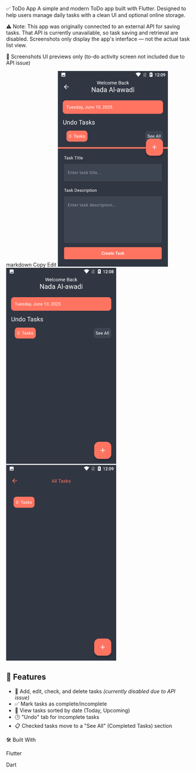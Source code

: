 ✅ ToDo App
A simple and modern ToDo app built with Flutter. Designed to help users manage daily tasks with a clean UI and optional online storage.

⚠️ Note: This app was originally connected to an external API for saving tasks. That API is currently unavailable, so task saving and retrieval are disabled. Screenshots only display the app's interface — not the actual task list view.

📱 Screenshots
UI previews only (to-do activity screen not included due to API issue)

markdown
Copy
Edit
<img src="todo%20screens/1.png" width="300" alt="ToDo App Screenshot 1">
<img src="todo%20screens/2.png" width="300" alt="ToDo App Screenshot 2">
<img src="todo%20screens/3.png" width="300" alt="ToDo App Screenshot 2">

## 🌟 Features

- 📝 Add, edit, check, and delete tasks *(currently disabled due to API issue)*
- ✅ Mark tasks as complete/incomplete
- 📅 View tasks sorted by date (Today, Upcoming)
- 🕒 "Undo" tab for incomplete tasks
- 📋 Checked tasks move to a "See All" (Completed Tasks) section

🛠️ Built With

Flutter

Dart

